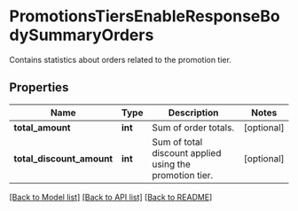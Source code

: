 # PromotionsTiersEnableResponseBodySummaryOrders

Contains statistics about orders related to the promotion tier.

## Properties
Name | Type | Description | Notes
------------ | ------------- | ------------- | -------------
**total_amount** | **int** | Sum of order totals. | [optional] 
**total_discount_amount** | **int** | Sum of total discount applied using the promotion tier. | [optional] 

[[Back to Model list]](../README.md#documentation-for-models) [[Back to API list]](../README.md#documentation-for-api-endpoints) [[Back to README]](../README.md)


